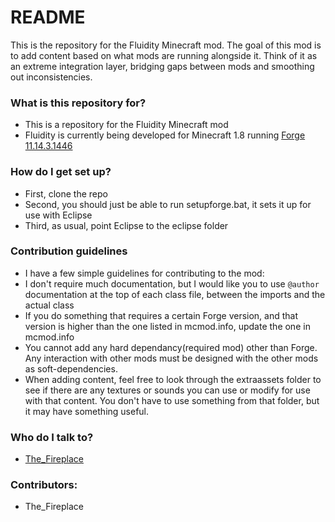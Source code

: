 # README #

This is the repository for the Fluidity Minecraft mod. The goal of this mod is to add content based on what mods are running alongside it. Think of it as an extreme integration layer, bridging gaps between mods and smoothing out inconsistencies.

### What is this repository for? ###

* This is a repository for the Fluidity Minecraft mod
* Fluidity is currently being developed for Minecraft 1.8 running [Forge 11.14.3.1446](http://adfoc.us/serve/sitelinks/?id=271228&url=http://files.minecraftforge.net/maven/net/minecraftforge/forge/1.8-11.14.3.1446/forge-1.8-11.14.3.1446-src.zip)

### How do I get set up? ###

* First, clone the repo
* Second, you should just be able to run setupforge.bat, it sets it up for use with Eclipse
* Third, as usual, point Eclipse to the eclipse folder

### Contribution guidelines ###

* I have a few simple guidelines for contributing to the mod:
* I don't require much documentation, but I would like you to use `@author` documentation at the top of each class file, between the imports and the actual class
* If you do something that requires a certain Forge version, and that version is higher than the one listed in mcmod.info, update the one in mcmod.info
* You cannot add any hard dependancy(required mod) other than Forge. Any interaction with other mods must be designed with the other mods as soft-dependencies.
* When adding content, feel free to look through the extraassets folder to see if there are any textures or sounds you can use or modify for use with that content. You don't have to use something from that folder, but it may have something useful.

### Who do I talk to? ###

* [The_Fireplace](http://www.minecraftforum.net/members/The_Fireplace)

### Contributors: ###
* The_Fireplace